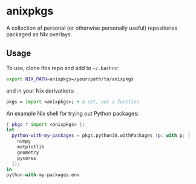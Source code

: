 # anixpkgs

A collection of personal (or otherwise personally useful) repositories packaged as Nix overlays.

## Usage

To use, clone this repo and add to `~/.bashrc`:

```bash
export NIX_PATH=anixpkgs=/your/path/to/anixpkgs
```

and in your Nix derivations:

```nix
pkgs = import <anixpkgs>; # a set, not a function
```
An example Nix shell for trying out Python packages:

```nix
{ pkgs ? import <anixpkgs> }:
let
  python-with-my-packages = pkgs.python38.withPackages (p: with p; [
    numpy
    matplotlib
    geometry
    pyceres
  ]);
in
python-with-my-packages.env
```
